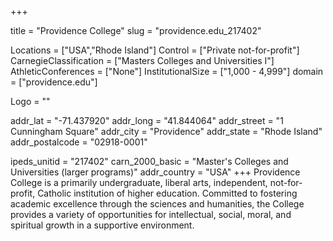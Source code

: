 
+++

title = "Providence College"
slug = "providence.edu_217402"

Locations = ["USA","Rhode Island"]
Control = ["Private not-for-profit"]
CarnegieClassification = ["Masters Colleges and Universities I"]
AthleticConferences = ["None"]
InstitutionalSize = ["1,000 - 4,999"]
domain = ["providence.edu"]

Logo = ""

addr_lat = "-71.437920"
addr_long = "41.844064"
addr_street = "1 Cunningham Square"
addr_city = "Providence"
addr_state = "Rhode Island"
addr_postalcode = "02918-0001"

ipeds_unitid = "217402"
carn_2000_basic = "Master's Colleges and Universities (larger programs)"
addr_country = "USA"
+++
    Providence College is a primarily undergraduate, liberal arts, independent, not-for-profit, Catholic institution of higher education. Committed to fostering academic excellence through the sciences and humanities, the College provides a variety of opportunities for intellectual, social, moral, and spiritual growth in a supportive environment.
